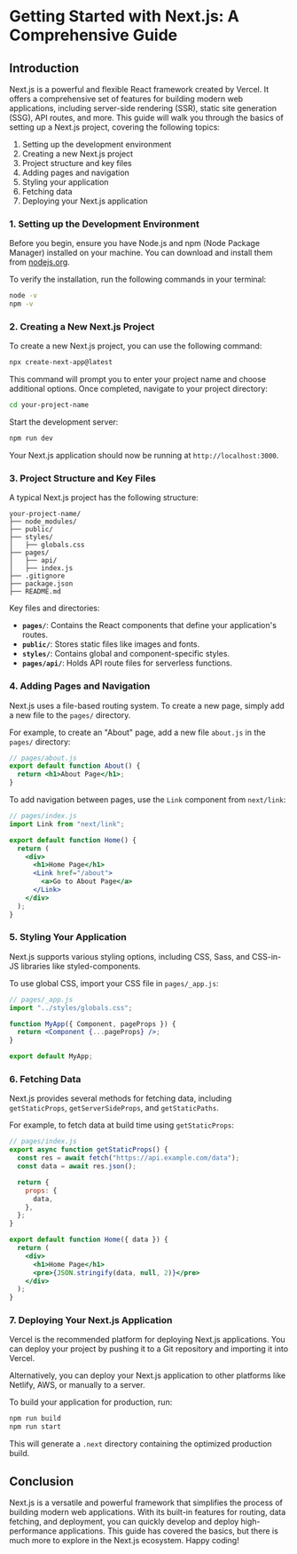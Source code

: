 # Getting Started with Next.js: A Comprehensive Guide

## Introduction

Next.js is a powerful and flexible React framework created by Vercel. It offers a comprehensive set of features for building modern web applications, including server-side rendering (SSR), static site generation (SSG), API routes, and more. This guide will walk you through the basics of setting up a Next.js project, covering the following topics:

1. Setting up the development environment
2. Creating a new Next.js project
3. Project structure and key files
4. Adding pages and navigation
5. Styling your application
6. Fetching data
7. Deploying your Next.js application

### 1. Setting up the Development Environment

Before you begin, ensure you have Node.js and npm (Node Package Manager) installed on your machine. You can download and install them from [nodejs.org](https://nodejs.org/).

To verify the installation, run the following commands in your terminal:

```bash
node -v
npm -v
```

### 2. Creating a New Next.js Project

To create a new Next.js project, you can use the following command:

```bash
npx create-next-app@latest
```

This command will prompt you to enter your project name and choose additional options. Once completed, navigate to your project directory:

```bash
cd your-project-name
```

Start the development server:

```bash
npm run dev
```

Your Next.js application should now be running at `http://localhost:3000`.

### 3. Project Structure and Key Files

A typical Next.js project has the following structure:

```
your-project-name/
├── node_modules/
├── public/
├── styles/
│   ├── globals.css
├── pages/
│   ├── api/
│   ├── index.js
├── .gitignore
├── package.json
├── README.md
```

Key files and directories:

- **`pages/`**: Contains the React components that define your application's routes.
- **`public/`**: Stores static files like images and fonts.
- **`styles/`**: Contains global and component-specific styles.
- **`pages/api/`**: Holds API route files for serverless functions.

### 4. Adding Pages and Navigation

Next.js uses a file-based routing system. To create a new page, simply add a new file to the `pages/` directory.

For example, to create an "About" page, add a new file `about.js` in the `pages/` directory:

```jsx
// pages/about.js
export default function About() {
  return <h1>About Page</h1>;
}
```

To add navigation between pages, use the `Link` component from `next/link`:

```jsx
// pages/index.js
import Link from "next/link";

export default function Home() {
  return (
    <div>
      <h1>Home Page</h1>
      <Link href="/about">
        <a>Go to About Page</a>
      </Link>
    </div>
  );
}
```

### 5. Styling Your Application

Next.js supports various styling options, including CSS, Sass, and CSS-in-JS libraries like styled-components.

To use global CSS, import your CSS file in `pages/_app.js`:

```jsx
// pages/_app.js
import "../styles/globals.css";

function MyApp({ Component, pageProps }) {
  return <Component {...pageProps} />;
}

export default MyApp;
```

### 6. Fetching Data

Next.js provides several methods for fetching data, including `getStaticProps`, `getServerSideProps`, and `getStaticPaths`.

For example, to fetch data at build time using `getStaticProps`:

```jsx
// pages/index.js
export async function getStaticProps() {
  const res = await fetch("https://api.example.com/data");
  const data = await res.json();

  return {
    props: {
      data,
    },
  };
}

export default function Home({ data }) {
  return (
    <div>
      <h1>Home Page</h1>
      <pre>{JSON.stringify(data, null, 2)}</pre>
    </div>
  );
}
```

### 7. Deploying Your Next.js Application

Vercel is the recommended platform for deploying Next.js applications. You can deploy your project by pushing it to a Git repository and importing it into Vercel.

Alternatively, you can deploy your Next.js application to other platforms like Netlify, AWS, or manually to a server.

To build your application for production, run:

```bash
npm run build
npm run start
```

This will generate a `.next` directory containing the optimized production build.

## Conclusion

Next.js is a versatile and powerful framework that simplifies the process of building modern web applications. With its built-in features for routing, data fetching, and deployment, you can quickly develop and deploy high-performance applications. This guide has covered the basics, but there is much more to explore in the Next.js ecosystem. Happy coding!
